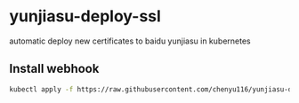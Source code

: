 # yunjiasu-deploy-ssl
automatic deploy new certificates to baidu yunjiasu in kubernetes


## Install webhook

  ```bash
  kubectl apply -f https://raw.githubusercontent.com/chenyu116/yunjiasu-deploy-ssl/master/deploy/bundle.yaml
  ```
